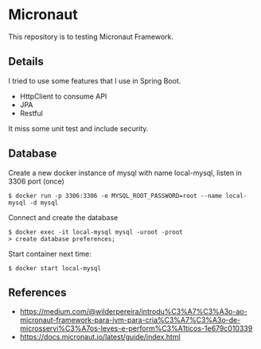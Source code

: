 # Micronaut

This repository is to testing Micronaut Framework.

## Details

I tried to use some features that I use in Spring Boot.
- HttpClient to consume API
- JPA
- Restful

It miss some unit test and include security. 

## Database

Create a new docker instance of mysql with name local-mysql, listen in 3306 port (once)

```
$ docker run -p 3306:3306 -e MYSQL_ROOT_PASSWORD=root --name local-mysql -d mysql
```

Connect and create the database

```
$ docker exec -it local-mysql mysql -uroot -proot
> create database preferences;
```

Start container next time:
```
$ docker start local-mysql
```


## References
- https://medium.com/@wilderpereira/introdu%C3%A7%C3%A3o-ao-micronaut-framework-para-jvm-para-cria%C3%A7%C3%A3o-de-microsservi%C3%A7os-leves-e-perform%C3%A1ticos-1e679c010339
- https://docs.micronaut.io/latest/guide/index.html